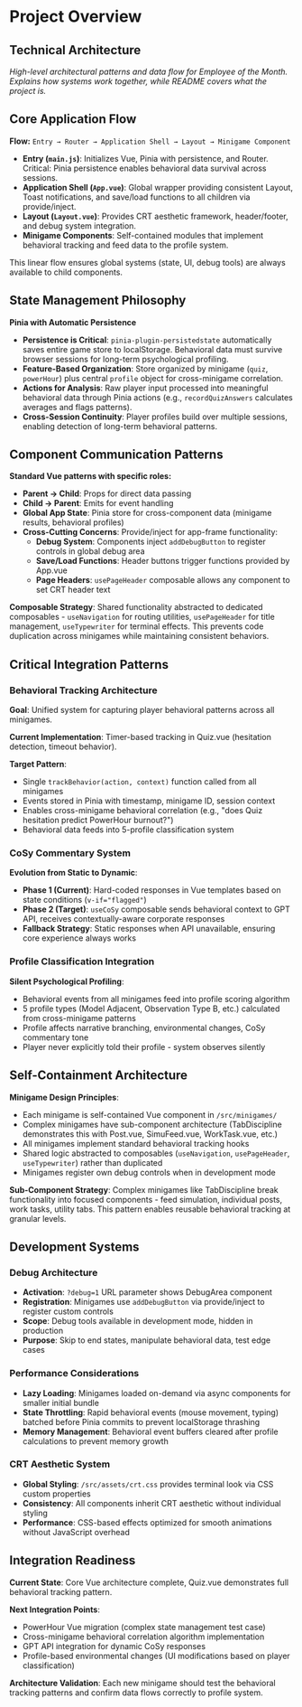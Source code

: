 # Project Overview
## Technical Architecture

*High-level architectural patterns and data flow for Employee of the Month. Explains how systems work together, while README covers what the project is.*

## Core Application Flow

**Flow:** `Entry → Router → Application Shell → Layout → Minigame Component`

- **Entry (`main.js`)**: Initializes Vue, Pinia with persistence, and Router. Critical: Pinia persistence enables behavioral data survival across sessions.
- **Application Shell (`App.vue`)**: Global wrapper providing consistent Layout, Toast notifications, and save/load functions to all children via provide/inject.
- **Layout (`Layout.vue`)**: Provides CRT aesthetic framework, header/footer, and debug system integration.
- **Minigame Components**: Self-contained modules that implement behavioral tracking and feed data to the profile system.

This linear flow ensures global systems (state, UI, debug tools) are always available to child components.

## State Management Philosophy

**Pinia with Automatic Persistence**

- **Persistence is Critical**: `pinia-plugin-persistedstate` automatically saves entire game store to localStorage. Behavioral data must survive browser sessions for long-term psychological profiling.
- **Feature-Based Organization**: Store organized by minigame (`quiz`, `powerHour`) plus central `profile` object for cross-minigame correlation.
- **Actions for Analysis**: Raw player input processed into meaningful behavioral data through Pinia actions (e.g., `recordQuizAnswers` calculates averages and flags patterns).
- **Cross-Session Continuity**: Player profiles build over multiple sessions, enabling detection of long-term behavioral patterns.

## Component Communication Patterns

**Standard Vue patterns with specific roles:**

- **Parent → Child**: Props for direct data passing
- **Child → Parent**: Emits for event handling  
- **Global App State**: Pinia store for cross-component data (minigame results, behavioral profiles)
- **Cross-Cutting Concerns**: Provide/inject for app-frame functionality:
  - **Debug System**: Components inject `addDebugButton` to register controls in global debug area
  - **Save/Load Functions**: Header buttons trigger functions provided by App.vue
  - **Page Headers**: `usePageHeader` composable allows any component to set CRT header text

**Composable Strategy**: Shared functionality abstracted to dedicated composables - `useNavigation` for routing utilities, `usePageHeader` for title management, `useTypewriter` for terminal effects. This prevents code duplication across minigames while maintaining consistent behaviors.

## Critical Integration Patterns

### Behavioral Tracking Architecture

**Goal**: Unified system for capturing player behavioral patterns across all minigames.

**Current Implementation**: Timer-based tracking in Quiz.vue (hesitation detection, timeout behavior).

**Target Pattern**: 
- Single `trackBehavior(action, context)` function called from all minigames
- Events stored in Pinia with timestamp, minigame ID, session context
- Enables cross-minigame behavioral correlation (e.g., "does Quiz hesitation predict PowerHour burnout?")
- Behavioral data feeds into 5-profile classification system

### CoSy Commentary System

**Evolution from Static to Dynamic**:

- **Phase 1 (Current)**: Hard-coded responses in Vue templates based on state conditions (`v-if="flagged"`)
- **Phase 2 (Target)**: `useCoSy` composable sends behavioral context to GPT API, receives contextually-aware corporate responses
- **Fallback Strategy**: Static responses when API unavailable, ensuring core experience always works

### Profile Classification Integration

**Silent Psychological Profiling**:
- Behavioral events from all minigames feed into profile scoring algorithm
- 5 profile types (Model Adjacent, Observation Type B, etc.) calculated from cross-minigame patterns
- Profile affects narrative branching, environmental changes, CoSy commentary tone
- Player never explicitly told their profile - system observes silently

## Self-Containment Architecture

**Minigame Design Principles**:
- Each minigame is self-contained Vue component in `/src/minigames/`
- Complex minigames have sub-component architecture (TabDiscipline demonstrates this with Post.vue, SimuFeed.vue, WorkTask.vue, etc.)
- All minigames implement standard behavioral tracking hooks
- Shared logic abstracted to composables (`useNavigation`, `usePageHeader`, `useTypewriter`) rather than duplicated
- Minigames register own debug controls when in development mode

**Sub-Component Strategy**: Complex minigames like TabDiscipline break functionality into focused components - feed simulation, individual posts, work tasks, utility tabs. This pattern enables reusable behavioral tracking at granular levels.

## Development Systems

### Debug Architecture
- **Activation**: `?debug=1` URL parameter shows DebugArea component
- **Registration**: Minigames use `addDebugButton` via provide/inject to register custom controls
- **Scope**: Debug tools available in development mode, hidden in production
- **Purpose**: Skip to end states, manipulate behavioral data, test edge cases

### Performance Considerations
- **Lazy Loading**: Minigames loaded on-demand via async components for smaller initial bundle
- **State Throttling**: Rapid behavioral events (mouse movement, typing) batched before Pinia commits to prevent localStorage thrashing
- **Memory Management**: Behavioral event buffers cleared after profile calculations to prevent memory growth

### CRT Aesthetic System
- **Global Styling**: `/src/assets/crt.css` provides terminal look via CSS custom properties
- **Consistency**: All components inherit CRT aesthetic without individual styling
- **Performance**: CSS-based effects optimized for smooth animations without JavaScript overhead

## Integration Readiness

**Current State**: Core Vue architecture complete, Quiz.vue demonstrates full behavioral tracking pattern.

**Next Integration Points**:
- PowerHour Vue migration (complex state management test case)
- Cross-minigame behavioral correlation algorithm implementation  
- GPT API integration for dynamic CoSy responses
- Profile-based environmental changes (UI modifications based on player classification)

**Architecture Validation**: Each new minigame should test the behavioral tracking patterns and confirm data flows correctly to profile system.